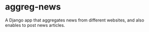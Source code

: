 # aggreg-news
A Django app that aggregates news from different websites, and also enables to post news articles.
